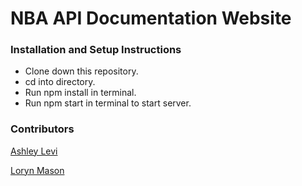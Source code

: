 # NBA API Documentation Website

### Installation and Setup Instructions
* Clone down this repository.
* cd into directory.
* Run npm install in terminal.
* Run npm start in terminal to start server.

### Contributors
[Ashley Levi](https://github.com/ashleylevi)

[Loryn Mason](https://github.com/lorynmason)
